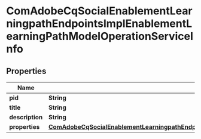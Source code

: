 

# ComAdobeCqSocialEnablementLearningpathEndpointsImplEnablementLearningPathModelOperationServiceInfo

## Properties

Name | Type | Description | Notes
------------ | ------------- | ------------- | -------------
**pid** | **String** |  |  [optional]
**title** | **String** |  |  [optional]
**description** | **String** |  |  [optional]
**properties** | [**ComAdobeCqSocialEnablementLearningpathEndpointsImplEnablementLearningPathModelOperationServiceProperties**](ComAdobeCqSocialEnablementLearningpathEndpointsImplEnablementLearningPathModelOperationServiceProperties.md) |  |  [optional]



